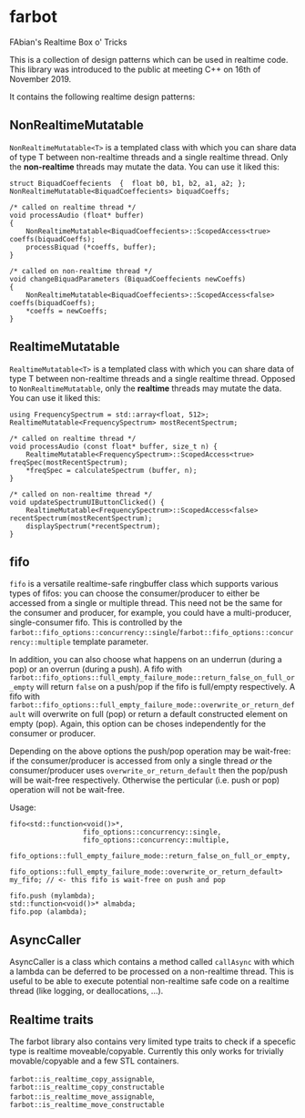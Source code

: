 # farbot
FAbian's Realtime Box o' Tricks

This is a collection of design patterns which can be used in realtime code. This library was introduced to the public at meeting C++ on 16th of November 2019.

It contains the following realtime design patterns:

NonRealtimeMutatable
--------------------
`NonRealtimeMutatable<T>` is a templated class with which you can share data of type T between non-realtime threads and a single realtime thread. Only the **non-realtime** threads may mutate the data. You can use it liked this:

```
struct BiquadCoeffecients  {  float b0, b1, b2, a1, a2; };
NonRealtimeMutatable<BiquadCoeffecients> biquadCoeffs;

/* called on realtime thread */
void processAudio (float* buffer)
{
    NonRealtimeMutatable<BiquadCoeffecients>::ScopedAccess<true> coeffs(biquadCoeffs);
    processBiquad (*coeffs, buffer);
}

/* called on non-realtime thread */
void changeBiquadParameters (BiquadCoeffecients newCoeffs)
{
    NonRealtimeMutatable<BiquadCoeffecients>::ScopedAccess<false> coeffs(biquadCoeffs);
    *coeffs = newCoeffs;
}
```

RealtimeMutatable
-----------------
`RealtimeMutatable<T>` is a templated class with which you can share data of type T between non-realtime threads and a single realtime thread. Opposed to `NonRealtimeMutatable`, only the **realtime** threads may mutate the data. You can use it liked this:

```
using FrequencySpectrum = std::array<float, 512>;
RealtimeMutatable<FrequencySpectrum> mostRecentSpectrum;

/* called on realtime thread */
void processAudio (const float* buffer, size_t n) {
    RealtimeMutatable<FrequencySpectrum>::ScopedAccess<true> freqSpec(mostRecentSpectrum);
    *freqSpec = calculateSpectrum (buffer, n);
}

/* called on non-realtime thread */
void updateSpectrumUIButtonClicked() {
    RealtimeMutatable<FrequencySpectrum>::ScopedAccess<false> recentSpectrum(mostRecentSpectrum);
    displaySpectrum(*recentSpectrum);
}
```

fifo
----

`fifo` is a versatile realtime-safe ringbuffer class which supports various types of fifos: you can choose the consumer/producer to either be accessed from a single or multiple thread. This need not be the same for the consumer and producer, for example, you could have a multi-producer, single-consumer fifo. This is controlled by the `farbot::fifo_options::concurrency::single`/`farbot::fifo_options::concurrency::multiple` template parameter.

In addition, you can also choose what happens on an underrun (during a pop) or an overrun (during a push). A fifo with `farbot::fifo_options::full_empty_failure_mode::return_false_on_full_or_empty` will return `false` on a push/pop if the fifo is full/empty respectively. A fifo with `farbot::fifo_options::full_empty_failure_mode::overwrite_or_return_default` will overwrite on full (pop) or return a default constructed element on empty (pop). Again, this option can be choses independently for the consumer or producer.

Depending on the above options the push/pop operation may be wait-free: if the consumer/producer is accessed from only a single thread *or* the consumer/producer uses `overwrite_or_return_default` then the pop/push will be wait-free respectively. Otherwise the perticular (i.e. push or pop) operation will not be wait-free.

Usage:

```
fifo<std::function<void()>*,
                  fifo_options::concurrency::single,
                  fifo_options::concurrency::multiple, 
                  fifo_options::full_empty_failure_mode::return_false_on_full_or_empty,
                  fifo_options::full_empty_failure_mode::overwrite_or_return_default> my_fifo; // <- this fifo is wait-free on push and pop

fifo.push (mylambda);
std::function<void()>* almabda;
fifo.pop (alambda);
```

AsyncCaller
-----------
AsyncCaller is a class which contains a method called `callAsync` with which a lambda can be deferred to be processed on a non-realtime thread. This is useful to be able to execute potential non-realtime safe code on a realtime thread (like logging, or deallocations, ...).

Realtime traits
---------------
The farbot library also contains very limited type traits to check if a specefic type is realtime moveable/copyable. Currently this only works for trivially movable/copyable and a few STL containers.

`farbot::is_realtime_copy_assignable`, `farbot::is_realtime_copy_constructable`
`farbot::is_realtime_move_assignable`, `farbot::is_realtime_move_constructable`
